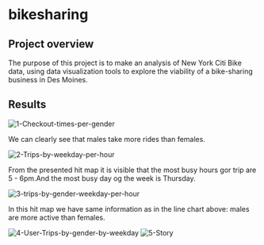 # bikesharing

## Project overview

The purpose of this project is to make an analysis of New York Citi Bike data, using data visualization tools to explore the viability of a bike-sharing business in Des Moines.

## Results

<img src="https://i.ibb.co/n6z6Wkc/1-Checkout-times-per-gender.png" alt="1-Checkout-times-per-gender" border="0">

We can clearly see that males take more rides than females. 



<img src="https://i.ibb.co/PW4FFCQ/2-Trips-by-weekday-per-hour.png" alt="2-Trips-by-weekday-per-hour" border="0">

From the presented hit map it is visible that the most busy hours gor trip are 5 - 6pm.And the most busy day og the week is Thursday. 



<img src="https://i.ibb.co/Y4gDXx0/3-trips-by-gender-weekday-per-hour.png" alt="3-trips-by-gender-weekday-per-hour" border="0">

In this hit map we have same information as in the line chart above: males are more active than females.



<img src="https://i.ibb.co/cNVyXwd/4-User-Trips-by-gender-by-weekday.png" alt="4-User-Trips-by-gender-by-weekday" border="0">

<img src="https://i.ibb.co/rGds91b/5-Story.png" alt="5-Story" border="0">
